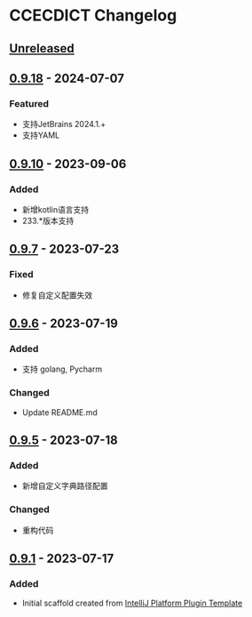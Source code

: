<!-- Keep a Changelog guide -> https://keepachangelog.com -->

# CCECDICT Changelog

## [Unreleased]

## [0.9.18] - 2024-07-07

### Featured

- 支持JetBrains 2024.1.+
- 支持YAML

## [0.9.10] - 2023-09-06

### Added

- 新增kotlin语言支持
- 233.*版本支持

## [0.9.7] - 2023-07-23

### Fixed

- 修复自定义配置失效

## [0.9.6] - 2023-07-19

### Added

- 支持 golang, Pycharm

### Changed

- Update README.md

## [0.9.5] - 2023-07-18

### Added

- 新增自定义字典路径配置

### Changed

- 重构代码

## [0.9.1] - 2023-07-17

### Added

- Initial scaffold created from [IntelliJ Platform Plugin Template](https://github.com/JetBrains/intellij-platform-plugin-template)

[Unreleased]: https://github.com/PonKing66/CCECDICT/compare/v0.9.17...HEAD
[0.9.18]: https://github.com/PonKing66/CCECDICT/commits/v0.9.18
[0.9.17]: https://github.com/PonKing66/CCECDICT/commits/v0.9.17
[0.9.10]: https://github.com/PonKing66/CCECDICT/commits/v0.9.10
[0.9.7]: https://github.com/PonKing66/CCECDICT/commits/v0.9.7
[0.9.6]: https://github.com/PonKing66/CCECDICT/commits/v0.9.6
[0.9.5]: https://github.com/PonKing66/CCECDICT/commits/v0.9.5
[0.9.1]: https://github.com/PonKing66/CCECDICT/commits/v0.9.1
